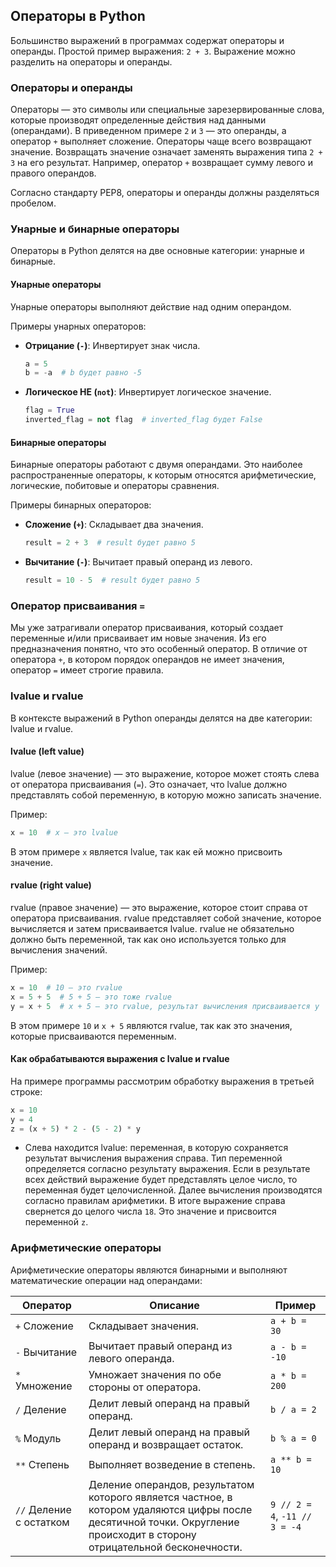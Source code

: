 ## Операторы в Python

Большинство выражений в программах содержат операторы и операнды. Простой пример выражения: `2 + 3`. Выражение можно разделить на операторы и операнды.

### Операторы и операнды

Операторы — это символы или специальные зарезервированные слова, которые производят определенные действия над данными (операндами). В приведенном примере `2` и `3` — это операнды, а оператор `+` выполняет сложение. Операторы чаще всего возвращают значение. Возвращать значение означает заменять выражения типа `2 + 3` на его результат. Например, оператор `+` возвращает сумму левого и правого операндов.

Согласно стандарту PEP8, операторы и операнды должны разделяться пробелом.

### Унарные и бинарные операторы

Операторы в Python делятся на две основные категории: унарные и бинарные.

#### Унарные операторы

Унарные операторы выполняют действие над одним операндом.

Примеры унарных операторов:
- **Отрицание (`-`)**: Инвертирует знак числа.
  ```python
  a = 5
  b = -a  # b будет равно -5
  ```
- **Логическое НЕ (`not`)**: Инвертирует логическое значение.
  ```python
  flag = True
  inverted_flag = not flag  # inverted_flag будет False
  ```

#### Бинарные операторы

Бинарные операторы работают с двумя операндами. Это наиболее распространенные операторы, к которым относятся арифметические, логические, побитовые и операторы сравнения.

Примеры бинарных операторов:
- **Сложение (`+`)**: Складывает два значения.
  ```python
  result = 2 + 3  # result будет равно 5
  ```
- **Вычитание (`-`)**: Вычитает правый операнд из левого.
  ```python
  result = 10 - 5  # result будет равно 5
  ```

### Оператор присваивания `=`

Мы уже затрагивали оператор присваивания, который создает переменные и/или присваивает им новые значения. Из его предназначения понятно, что это особенный оператор. В отличие от оператора `+`, в котором порядок операндов не имеет значения, оператор `=` имеет строгие правила.

### lvalue и rvalue

В контексте выражений в Python операнды делятся на две категории: lvalue и rvalue.

#### lvalue (left value)

lvalue (левое значение) — это выражение, которое может стоять слева от оператора присваивания (`=`). Это означает, что lvalue должно представлять собой переменную, в которую можно записать значение.

Пример:
```python
x = 10  # x — это lvalue
```

В этом примере `x` является lvalue, так как ей можно присвоить значение.

#### rvalue (right value)

rvalue (правое значение) — это выражение, которое стоит справа от оператора присваивания. rvalue представляет собой значение, которое вычисляется и затем присваивается lvalue. rvalue не обязательно должно быть переменной, так как оно используется только для вычисления значений.

Пример:
```python
x = 10  # 10 — это rvalue
x = 5 + 5  # 5 + 5 — это тоже rvalue
y = x + 5  # x + 5 — это rvalue, результат вычисления присваивается y
```

В этом примере `10` и `x + 5` являются rvalue, так как это значения, которые присваиваются переменным.

#### Как обрабатываются выражения с lvalue и rvalue

На примере программы рассмотрим обработку выражения в третьей строке:
```python
x = 10
y = 4
z = (x + 5) * 2 - (5 - 2) * y
```
- Слева находится lvalue: переменная, в которую сохраняется результат вычисления выражения справа. Тип переменной определяется согласно результату выражения. Если в результате всех действий выражение будет представлять целое число, то переменная будет целочисленной. Далее вычисления производятся согласно правилам арифметики. В итоге выражение справа свернется до целого числа `18`. Это значение и присвоится переменной `z`.

### Арифметические операторы

Арифметические операторы являются бинарными и выполняют математические операции над операндами:

| Оператор    | Описание                                                                                                                                                                                        | Пример                      |
| ----------- | ----------------------------------------------------------------------------------------------------------------------------------------------------------------------------------------------- | --------------------------- |
| `+` Сложение  | Складывает значения.                                                                                                                                                                            | `a + b = 30`                 |
| `-` Вычитание | Вычитает правый операнд из левого операнда.                                                                                                                                                     | `a - b = -10`                |
| `*` Умножение | Умножает значения по обе стороны от оператора.                                                                                                                                                  | `a * b = 200`                |
| `/` Деление   | Делит левый операнд на правый операнд.                                                                                                                                                          | `b / a = 2`                  |
| `%` Модуль    | Делит левый операнд на правый операнд и возвращает остаток.                                                                                                                                    | `b % a = 0`                  |
| `**` Степень  | Выполняет возведение в степень.                                                                                                                                                                | `a ** b = 10`                |
| `//` Деление с остатком | Деление операндов, результатом которого является частное, в котором удаляются цифры после десятичной точки. Округление происходит в сторону отрицательной бесконечности. | `9 // 2 = 4`, `-11 // 3 = -4` |